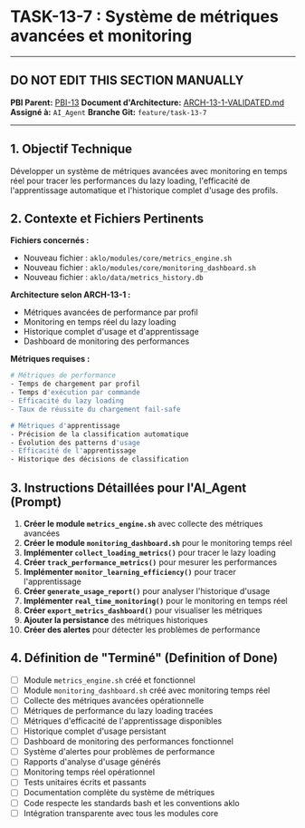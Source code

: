 # TASK-13-7 : Système de métriques avancées et monitoring

---

## DO NOT EDIT THIS SECTION MANUALLY

**PBI Parent:** [PBI-13](../00-pbi/PBI-13-PROPOSED.md)
**Document d'Architecture:** [ARCH-13-1-VALIDATED.md](../02-architecture/ARCH-13-1-VALIDATED.md)
**Assigné à:** `AI_Agent`
**Branche Git:** `feature/task-13-7`

---

## 1. Objectif Technique

Développer un système de métriques avancées avec monitoring en temps réel pour tracer les performances du lazy loading, l'efficacité de l'apprentissage automatique et l'historique complet d'usage des profils.

## 2. Contexte et Fichiers Pertinents

**Fichiers concernés :**
- Nouveau fichier : `aklo/modules/core/metrics_engine.sh`
- Nouveau fichier : `aklo/modules/core/monitoring_dashboard.sh`
- Nouveau fichier : `aklo/data/metrics_history.db`

**Architecture selon ARCH-13-1 :**
- Métriques avancées de performance par profil
- Monitoring en temps réel du lazy loading
- Historique complet d'usage et d'apprentissage
- Dashboard de monitoring des performances

**Métriques requises :**
```bash
# Métriques de performance
- Temps de chargement par profil
- Temps d'exécution par commande
- Efficacité du lazy loading
- Taux de réussite du chargement fail-safe

# Métriques d'apprentissage
- Précision de la classification automatique
- Évolution des patterns d'usage
- Efficacité de l'apprentissage
- Historique des décisions de classification
```

## 3. Instructions Détaillées pour l'AI_Agent (Prompt)

1. **Créer le module `metrics_engine.sh`** avec collecte des métriques avancées
2. **Créer le module `monitoring_dashboard.sh`** pour le monitoring temps réel
3. **Implémenter `collect_loading_metrics()`** pour tracer le lazy loading
4. **Créer `track_performance_metrics()`** pour mesurer les performances
5. **Implémenter `monitor_learning_efficiency()`** pour tracer l'apprentissage
6. **Créer `generate_usage_report()`** pour analyser l'historique d'usage
7. **Implémenter `real_time_monitoring()`** pour le monitoring en temps réel
8. **Créer `export_metrics_dashboard()`** pour visualiser les métriques
9. **Ajouter la persistance** des métriques historiques
10. **Créer des alertes** pour détecter les problèmes de performance

## 4. Définition de "Terminé" (Definition of Done)

- [ ] Module `metrics_engine.sh` créé et fonctionnel
- [ ] Module `monitoring_dashboard.sh` créé avec monitoring temps réel
- [ ] Collecte des métriques avancées opérationnelle
- [ ] Métriques de performance du lazy loading tracées
- [ ] Métriques d'efficacité de l'apprentissage disponibles
- [ ] Historique complet d'usage persistant
- [ ] Dashboard de monitoring des performances fonctionnel
- [ ] Système d'alertes pour problèmes de performance
- [ ] Rapports d'analyse d'usage générés
- [ ] Monitoring temps réel opérationnel
- [ ] Tests unitaires écrits et passants
- [ ] Documentation complète du système de métriques
- [ ] Code respecte les standards bash et les conventions aklo
- [ ] Intégration transparente avec tous les modules core